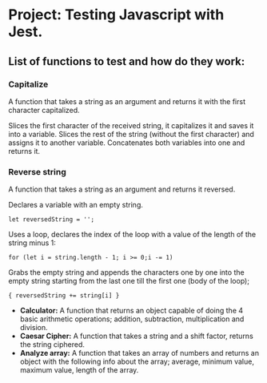 # Project: Testing Javascript with Jest.

## List of functions to test and how do they work:

### Capitalize
A function that takes a string as an argument and returns it with the first character capitalized. 

Slices the first character of the received string, it capitalizes it and saves it into a variable.
Slices the rest of the string (without the first character) and assigns it to another variable.
Concatenates both variables into one and returns it.

### Reverse string
 A function that takes a string as an argument and returns it reversed.

Declares a variable with an empty string.

```
let reversedString = '';
```

Uses a loop, declares the index of the loop with a value of the length of the string minus 1:

```
for (let i = string.length - 1; i >= 0;i -= 1)
```

Grabs the empty string and appends the characters one by one into the empty string starting from the last one till the first one (body of the loop);

```
{ reversedString += string[i] } 
```

- **Calculator:** A function that returns an object capable of doing the 4 basic arithmetic operations; addition, subtraction, multiplication and division.
- **Caesar Cipher:** A function that takes a string and a shift factor, returns the string ciphered.
- **Analyze array:** A function that takes an array of numbers and returns an object with the following info about the array; average, minimum value, maximum value, length of the array.

